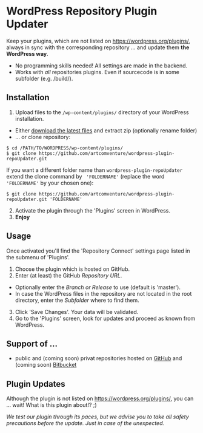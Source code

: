 # WordPress Repository Plugin Updater

Keep your plugins, which are not listed on https://wordpress.org/plugins/, always in sync with the corresponding repository ... and update them **the WordPress way**.

* No programming skills needed! All settings are made in the backend.
* Works with _all_ repositories plugins. Even if sourcecode is in some subfolder (e.g. /build/).

## Installation

1. Upload files to the `/wp-content/plugins/` directory of your WordPress installation.
  * Either [download the latest files](https://github.com/artcomventure/wordpress-plugin-repoUpdater/archive/master.zip) and extract zip (optionally rename folder)
  * ... or clone repository:
  ```
  $ cd /PATH/TO/WORDPRESS/wp-content/plugins/
  $ git clone https://github.com/artcomventure/wordpress-plugin-repoUpdater.git
  ```
  If you want a different folder name than `wordpress-plugin-repoUpdater` extend the clone command by ` 'FOLDERNAME'` (replace the word `'FOLDERNAME'` by your chosen one):
  ```
  $ git clone https://github.com/artcomventure/wordpress-plugin-repoUpdater.git 'FOLDERNAME'
  ```
2. Activate the plugin through the 'Plugins' screen in WordPress.
3. **Enjoy**

## Usage

Once activated you'll find the 'Repository Connect' settings page listed in the submenu of 'Plugins'.

1. Choose the plugin which is hosted on GitHub.
2. Enter (at least) the GitHub _Repository URL_.
  * Optionally enter the _Branch or Release_ to use (default is 'master').
  * In case the WordPress files in the repository are not located in the root directory, enter the _Subfolder_ where to find them.
3. Click 'Save Changes'. Your data will be validated.
4. Go to the 'Plugins' screen, look for updates and proceed as known from WordPress.

## Support of ...

* public and (coming soon) privat repositories hosted on [GitHub](https://github.com) and (coming soon) [Bitbucket](https://bitbucket.com)

## Plugin Updates

Although the plugin is not listed on https://wordpress.org/plugins/, you can ... wait! What is this plugin about!? ;)

_We test our plugin through its paces, but we advise you to take all safety precautions before the update. Just in case of the unexpected._
